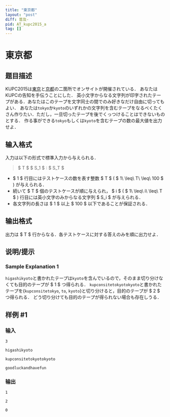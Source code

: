 ```yaml
---
title: "東京都"
layout: "post"
diff: 普及-
pid: AT_kupc2015_a
tag: []
---
```


# 東京都

## 题目描述

[problemUrl]: https://atcoder.jp/contests/kupc2015/tasks/kupc2015_a

KUPC2015は[東京](https://atnd.org/events/70910)と[京都](https://atnd.org/events/70909)の二箇所でオンサイトが開催されている． あなたはKUPCの告知を手伝うことにした． 英小文字からなる文字列が印字されたテープがある．あなたはこのテープを文字同士の間でのみ好きなだけ自由に切ってもよい． あなたは`tokyo`か`kyoto`のいずれかの文字列を含むテープをなるべくたくさん作りたい．ただし，一旦切ったテープを後でくっつけることはできないものとする． 作る事ができる`tokyo`もしくは`kyoto`を含むテープの数の最大値を出力せよ．

## 输入格式

入力は以下の形式で標準入力から与えられる．

> $ T $ $ S_1 $ : $ S_T $

- $ 1 $ 行目にはテストケースの数を表す整数 $ T $ ( $ 1\ \leq\ T\ \leq\ 100 $ ) が与えられる．
- 続いて $ T $ 個のテストケースが順に与えられ， $ i $ ( $ 1\ \leq\ i\ \leq\ T $ ) 行目には英小文字のみからなる文字列 $ S_i $ が与えられる．
- 各文字列の長さは $ 1 $ 以上 $ 100 $ 以下であることが保証される．

## 输出格式

出力は $ T $ 行からなる．各テストケースに対する答えのみを順に出力せよ．

## 说明/提示

### Sample Explanation 1

`higashikyoto`と書かれたテープは`kyoto`を含んでいるので，そのまま切り分けなくても目的のテープが $ 1 $ つ得られる． `kupconsitetokyotokyoto`と書かれたテープを{`kupconsitetokyo`, `to`, `kyoto`}と切り分けると，目的のテープが $ 2 $ つ得られる． どう切り分けても目的のテープが得られない場合も存在しうる．

## 样例 #1

### 输入

```
3
higashikyoto
kupconsitetokyotokyoto
goodluckandhavefun
```

### 输出

```
1
2
0
```

